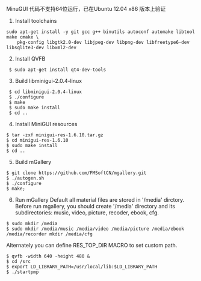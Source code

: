 MinuGUI 代码不支持64位运行，已在Ubuntu 12.04 x86 版本上验证

1. Install toolchains
```
sudo apt-get install -y git gcc g++ binutils autoconf automake libtool make cmake \
    pkg-config libgtk2.0-dev libjpeg-dev libpng-dev libfreetype6-dev libsqlite3-dev libxml2-dev
```

2. Install QVFB

```
 $ sudo apt-get install qt4-dev-tools
```

3. Build libminigui-2.0.4-linux

```
 $ cd libminigui-2.0.4-linux
 $ ./configure
 $ make
 $ sudo make install
 $ cd ..
```

4. Install MiniGUI resources

```
$ tar -zxf minigui-res-1.6.10.tar.gz
$ cd minigui-res-1.6.10
$ sudo make install
$ cd ..
```

5. Build mGallery

```
$ git clone https://github.com/FMSoftCN/mgallery.git
$ ./autogen.sh
$ ./configure
$ make;
```

6. Run mGallery
Default all material files are stored in '/media' dirctory. Before run mgallery, you should create '/media' directory and its subdirectories: music, video, picture, recoder, ebook, cfg.

```
$ sudo mkdir /media
$ sudo mkdir /media/music /media/video /media/picture /media/ebook /media/recorder mkdir /media/cfg
```
Alternately you can define RES_TOP_DIR MACRO to set custom path.

```
$ qvfb -width 640 -height 480 &
$ cd /src
$ export LD_LIBRARY_PATH=/usr/local/lib:$LD_LIBRARY_PATH
$ ./startpmp
```
